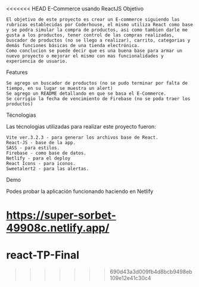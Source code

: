 <<<<<<< HEAD
E-Commerce usando ReactJS
Objetivo

    El objetivo de este proyecto es crear un E-commerce siguiendo las rubricas establecidas por Coderhouse, el mismo utiliza React como base y se podra simular la compra de productos, asi como tambien darle me gusta a los productos, tener control de las compras realizadas, buscador de productos (no se llego a realizar), carrito, categorias y demás funciones básicas de una tienda electrónica. 
    Como conclucion se puede decir que es una buena base para armar un nuevo proyecto o mejorar el mismo con mas funcionalidades y experiencia de usuario.

Features

    Se agrego un buscador de productos (no se pudo terminar por falta de tiempo, en su lugar se muestra un alert)
    Se agrego un README detallando en que se basa el E-Commerce.
    Se corrigio la fecha de vencimiento de Firebase (no se poda traer los productos)

Técnologias

Las técnologias utilizadas para realizar este proyecto fueron:

    Vite ver.3.2.3 - para generar los archivos base de React.
    React-JS - base de la app.
    SASS - para estilos.
    Firebase - como base de datos.
    Netlify - para el deploy
    React Icons - para iconos.
    Sweetalert2 - para las alertas.

Demo

Podes probar la aplicación funcionando haciendo en Netlify

https://super-sorbet-49908c.netlify.app/
=======
# react-TP-Final
>>>>>>> 690d43a3d009fb4d8bcb9498eb109e12e41c30c4
